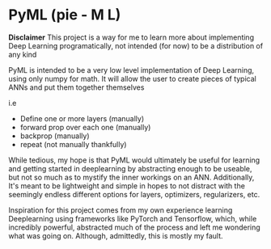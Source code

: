 # PyML (pie - M L) 

**Disclaimer** This project is a way for me to learn more about implementing Deep Learning programatically, not intended (for now) to be a distribution of any kind

PyML is intended to be a very low level implementation of Deep Learning, using only numpy for math. It will allow the user to create pieces of typical ANNs and put them together themselves

i.e
- Define one or more layers (manually)
- forward prop over each one (manually)
- backprop (manually)
- repeat (not manually thankfully)

While tedious, my hope is that PyML would ultimately be useful for learning and getting started in deeplearning by abstracting enough to be useable, but not so much as to mystify the inner workings on an ANN.
Additionally, It's meant to be lightweight and simple in hopes to not distract with the seemingly endless different options for layers, optimizers, regularizers, etc. 

Inspiration for this project comes from my own experience learning Deeplearning using frameworks like PyTorch and Tensorflow, which, while incredibly powerful, abstracted much of the process and left me wondering what was going on.
Although, admittedly, this is mostly my fault. 
